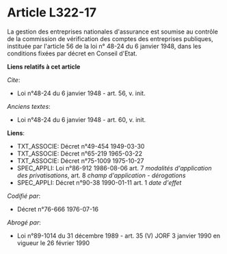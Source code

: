 # Article L322-17

La gestion des entreprises nationales d'assurance est soumise au contrôle de la commission de vérification des comptes des
entreprises publiques, instituée par l'article 56 de la loi n° 48-24 du 6 janvier 1948, dans les conditions fixées par décret
en Conseil d'Etat.

**Liens relatifs à cet article**

_Cite_:

  - Loi n°48-24 du 6 janvier 1948 - art. 56, v. init.

_Anciens textes_:

  - Loi n°48-24 du 6 janvier 1948 - art. 60, v. init.

**Liens**:

  - TXT_ASSOCIE: Décret n°49-454 1949-03-30
  - TXT_ASSOCIE: Décret n°65-219 1965-03-22
  - TXT_ASSOCIE: Décret n°75-1009 1975-10-27
  - SPEC_APPLI: Loi n°86-912 1986-08-06 art. 7 *modalités d'application des privatisations*, art. 8 *champ d'application - dérogations*
  - SPEC_APPLI: Décret n°90-38 1990-01-11 art. 1 *date d'effet*

_Codifié par_:

  - Décret n°76-666 1976-07-16

_Abrogé par_:

  - Loi n°89-1014 du 31 décembre 1989 - art. 35 (V) JORF 3 janvier 1990 en vigueur le 26 février 1990
